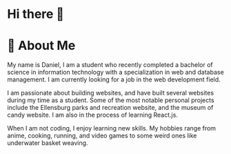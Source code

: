 # Hi there 👋


# 🚀 About Me


My name is Daniel, I am a student who recently completed a bachelor of science in information technology with a specialization in web and database management. I am currently looking for a job in the web development field.

I am passionate about building websites, and have built several websites during my time as a student. Some of the most notable personal projects  include the Ellensburg parks and recreation website, and the museum of candy website. I am also in the process of learning React.js.

When I am not coding, I enjoy learning new skills. My hobbies range from anime, cooking, running, and video games to some weird ones like underwater basket weaving.
